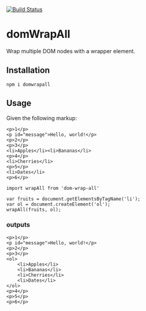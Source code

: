 [![Build Status](https://travis-ci.org/freaksauce/domwrapall.svg?branch=master)](https://travis-ci.org/freaksauce/domwrapall)

# domWrapAll
Wrap multiple DOM nodes with a wrapper element.

## Installation
```
npm i domwrapall
```

## Usage
Given the following markup:
```
<p>1</p>
<p id="message">Hello, world!</p>
<p>2</p>
<p>3</p>
<li>Apples</li><li>Bananas</li>
<p>4</p>
<li>Cherries</li>
<p>5</p>
<li>Dates</li>
<p>6</p>
```

```
import wrapAll from 'dom-wrap-all'

var fruits = document.getElementsByTagName('li');
var ol = document.createElement('ol');
wrapAll(fruits, ol);
```

### outputs
```
<p>1</p>
<p id="message">Hello, world!</p>
<p>2</p>
<p>3</p>
<ol>
	<li>Apples</li>
	<li>Bananas</li>
	<li>Cherries</li>
	<li>Dates</li>
</ol>
<p>4</p>
<p>5</p>
<p>6</p>
```
